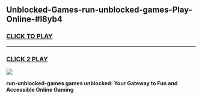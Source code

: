 
## Unblocked-Games-run-unblocked-games-Play-Online-#l8yb4
<h3>
<a href="https://premium.freeplayer.one?title=run-unblocked-games&ref=27F">CLICK TO PLAY</a></h3>
<hr>

<h3>
<a href="https://premium.freeplayer.one?title=run-unblocked-games&ref=27F">CLICK 2 PLAY</a>
  
</h3>

<a href="https://premium.freeplayer.one?title=run-unblocked-games&ref=27F"><img src="https://clearcache.store/games.png"></a>


**run-unblocked-games games unblocked: Your Gateway to Fun and Accessible Online Gaming**
